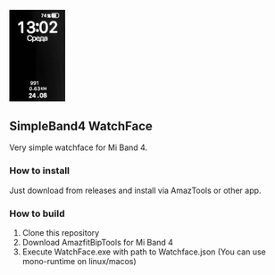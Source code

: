 <img src="https://github.com/kotleni/SimpleBand4-WatchFace/blob/master/preview.jpeg?raw=true" width=100><br>
## SimpleBand4 WatchFace
Very simple watchface for Mi Band 4.

### How to install
Just download from releases and install via AmazTools or other app.

### How to build
1. Clone this repository
2. Download AmazfitBipTools for Mi Band 4
3. Execute WatchFace.exe with path to Watchface.json
(You can use mono-runtime on linux/macos)
